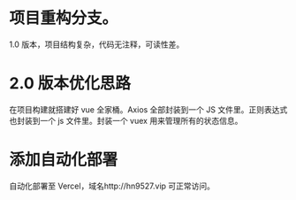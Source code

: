 # 项目重构分支。

1.0 版本，项目结构复杂，代码无注释，可读性差。

# 2.0 版本优化思路

在项目构建就搭建好 vue 全家桶。Axios 全部封装到一个 JS 文件里。正则表达式也封装到一个 js 文件里。封装一个 vuex 用来管理所有的状态信息。

# 添加自动化部署

自动化部署至 Vercel，域名http://hn9527.vip 可正常访问。
